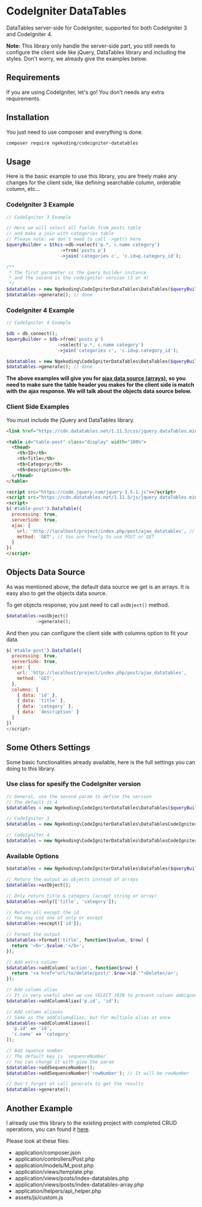 # CodeIgniter DataTables

DataTables server-side for CodeIgniter, supported for both CodeIgniter 3 and CodeIgniter 4.

**Note:** This library only handle the server-side part, you still needs to configure the client side like jQuery, DataTables library and including the styles. Don't worry, we already give the examples below.

## Requirements

If you are using CodeIgniter, let's go! You don't needs any extra requirements.

## Installation

You just need to use composer and everything is done.

```sh
composer require ngekoding/codeigniter-datatables
```

## Usage

Here is the basic example to use this library, you are freely make any changes for the client side, like defining searchable column, orderable column, etc...

### CodeIgniter 3 Example

```php
// CodeIgniter 3 Example

// Here we will select all fields from posts table
// and make a join with categories table
// Please note: we don't need to call ->get() here
$queryBuilder = $this->db->select('p.*, c.name category')
                    ->from('posts p')
                    ->join('categories c', 'c.id=p.category_id');

/**
 * The first parameter is the query builder instance
 * and the second is the codeigniter version (3 or 4) 
 */
$datatables = new Ngekoding\CodeIgniterDataTables\DataTables($queryBuilder, '3');
$datatables->generate(); // done
```

### CodeIgniter 4 Example

```php
// CodeIgniter 4 Example

$db = db_connect();
$queryBuilder = $db->from('posts p')
                   ->select('p.*, c.name category')
                   ->join('categories c', 'c.id=p.category_id');

$datatables = new Ngekoding\CodeIgniterDataTables\DataTables($queryBuilder, '4');
$datatables->generate(); // done
```

**The above examples will give you for [ajax data source (arrays)](https://datatables.net/examples/ajax/simple.html), so you need to make sure the table header you makes for the client side is match with the ajax response. We will talk about the objects data source below.**

### Client Side Examples

You must include the jQuery and DataTables library.

```html
<link href="https://cdn.datatables.net/1.11.5/css/jquery.dataTables.min.css" rel="stylesheet">

<table id="table-post" class="display" width="100%">
  <thead>
    <th>ID</th>
    <th>Title</th>
    <th>Category</th>
    <th>Description</th>
  </thead>
</table>

<script src="https://code.jquery.com/jquery-3.5.1.js"></script>
<script src="https://cdn.datatables.net/1.11.5/js/jquery.dataTables.min.js"></script>
<script>
$('#table-post').DataTable({
  processing: true,
  serverSide: true,
  ajax: {
    url: 'http://localhost/project/index.php/post/ajax_datatables', // Change with your own
    method: 'GET', // You are freely to use POST or GET
  }
})
</script>
```

## Objects Data Source

As was mentioned above, the default data source we get is an arrays. It is easy also to get the objects data source.

To get objects response, you just need to call `asObject()` method.

```php
$datatables->asObject()
           ->generate();
```

And then you can configure the client side with columns option to fit your data.

```js
$('#table-post').DataTable({
  processing: true,
  serverSide: true,
  ajax: {
    url: 'http://localhost/project/index.php/post/ajax_datatables',
    method: 'GET',
  },
  columns: [
    { data: 'id' },
    { data: 'title' },
    { data: 'category' },
    { data: 'description' }
  ]
})
</script>
```

## Some Others Settings

Some basic functionalities already available, here is the full settings you can doing to this library.

### Use class for spesify the CodeIgniter version
```php
// General, use the second param to define the version
// The default is 4
$datatables = new Ngekoding\CodeIgniterDataTables\DataTables($queryBuilder, '3');

// CodeIgniter 3
$datatables = new Ngekoding\CodeIgniterDataTables\DataTablesCodeIgniter3($queryBuilder);

// CodeIgniter 4
$datatables = new Ngekoding\CodeIgniterDataTables\DataTablesCodeIgniter4($queryBuilder);

```

### Available Options

```php
$datatables = new Ngekoding\CodeIgniterDataTables\DataTables($queryBuilder);

// Return the output as objects instead of arrays
$datatables->asObject();

// Only return title & category (accept string or array)
$datatables->only(['title', 'category']);

// Return all except the id
// You may use one of only or except
$datatables->except(['id']);

// Format the output
$datatables->format('title', function($value, $row) {
  return '<b>'.$value.'</b>';
});

// Add extra column
$datatables->addColumn('action', function($row) {
  return '<a href="url/to/delete/post/'.$row->id.'">Delete</a>';
});

// Add column alias
// It is very useful when we use SELECT JOIN to prevent column ambiguous
$datatables->addColumnAlias('p.id', 'id');

// Add column aliases
// Same as the addColumnAlias, but for multiple alias at once
$datatables->addColumnAliases([
  'p.id' => 'id',
  'c.name' => 'category'
]);

// Add squence number
// The default key is `sequenceNumber`
// You can change it with give the param
$datatables->addSequenceNumber();
$datatables->addSequenceNumber('rowNumber'); // It will be rowNumber

// Don't forget ot call generate to get the results
$datatables->generate();
```

## Another Example

I already use this library to the existing project with completed CRUD operations, you can found it [here](https://github.com/ngekoding/ci-crud). 

Please look at these files:
- application/composer.json
- application/controllers/Post.php
- application/models/M_post.php
- application/views/template.php
- application/views/posts/index-datatables.php
- application/views/posts/index-datatables-array.php
- application/helpers/api_helper.php
- assets/js/custom.js
